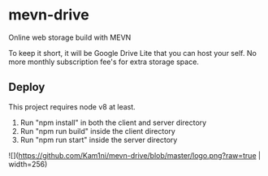 # mevn-drive
Online web storage build with MEVN

To keep it short, it will be Google Drive Lite that you can host your self. No more monthly subscription fee's for extra storage space.

## Deploy

This project requires node v8 at least.

1. Run "npm install" in both the client and server directory
2. Run "npm run build" inside the client directory
3. Run "npm run start" inside the server directory

![](https://github.com/Kam1ni/mevn-drive/blob/master/logo.png?raw=true | width=256)
